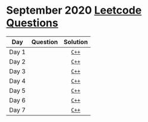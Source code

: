 # September 2020 [Leetcode Questions](https://leetcode.com/explore/challenge/card/september-leetcoding-challenge/)


|Day| Question| Solution|
|:------:|:-------:|:-------:|
|Day 1| []()|[`C++`]()|
|Day 2| []()|[`C++`]()|
|Day 3| []()|[`C++`]()|
|Day 4| []()|[`C++`]()|
|Day 5| []()|[`C++`]()|
|Day 6| []()|[`C++`]()|
|Day 7| []()|[`C++`]()|
